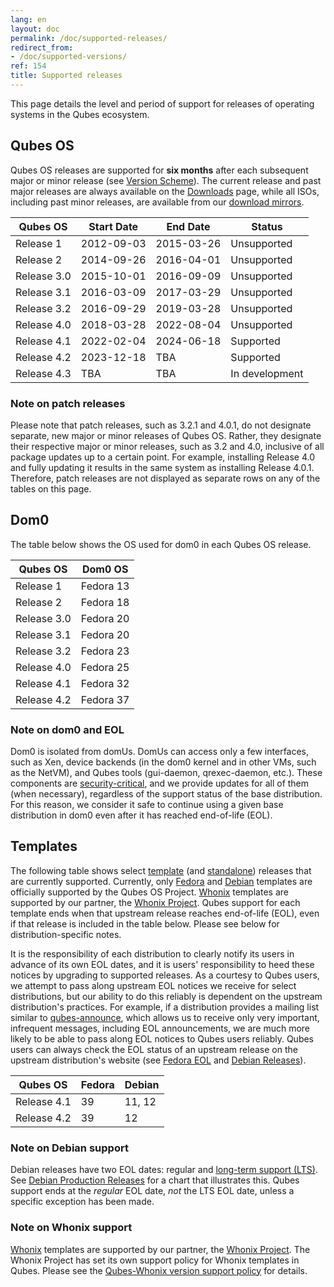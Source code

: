 ```yaml
---
lang: en
layout: doc
permalink: /doc/supported-releases/
redirect_from:
- /doc/supported-versions/
ref: 154
title: Supported releases
---
```


This page details the level and period of support for releases of operating systems in the Qubes ecosystem.

## Qubes OS

Qubes OS releases are supported for **six months** after each subsequent major or minor release (see [Version Scheme](/doc/version-scheme/)). The current release and past major releases are always available on the [Downloads](/downloads/) page, while all ISOs, including past minor releases, are available from our [download mirrors](/downloads/#mirrors).

| Qubes OS    | Start Date | End Date   | Status         |
| ----------- | ---------- | ---------- | -------------- |
| Release 1   | 2012-09-03 | 2015-03-26 | Unsupported    |
| Release 2   | 2014-09-26 | 2016-04-01 | Unsupported    |
| Release 3.0 | 2015-10-01 | 2016-09-09 | Unsupported    |
| Release 3.1 | 2016-03-09 | 2017-03-29 | Unsupported    |
| Release 3.2 | 2016-09-29 | 2019-03-28 | Unsupported    |
| Release 4.0 | 2018-03-28 | 2022-08-04 | Unsupported    |
| Release 4.1 | 2022-02-04 | 2024-06-18 | Supported      |
| Release 4.2 | 2023-12-18 | TBA        | Supported      |
| Release 4.3 | TBA        | TBA        | In development |

### Note on patch releases

Please note that patch releases, such as 3.2.1 and 4.0.1, do not designate separate, new major or minor releases of Qubes OS. Rather, they designate their respective major or minor releases, such as 3.2 and 4.0, inclusive of all package updates up to a certain point. For example, installing Release 4.0 and fully updating it results in the same system as installing Release 4.0.1. Therefore, patch releases are not displayed as separate rows on any of the tables on this page.

## Dom0

The table below shows the OS used for dom0 in each Qubes OS release.

| Qubes OS    | Dom0 OS   |
| ----------- | --------- |
| Release 1   | Fedora 13 |
| Release 2   | Fedora 18 |
| Release 3.0 | Fedora 20 |
| Release 3.1 | Fedora 20 |
| Release 3.2 | Fedora 23 |
| Release 4.0 | Fedora 25 |
| Release 4.1 | Fedora 32 |
| Release 4.2 | Fedora 37 |

### Note on dom0 and EOL

Dom0 is isolated from domUs. DomUs can access only a few interfaces, such as Xen, device backends (in the dom0 kernel and in other VMs, such as the NetVM), and Qubes tools (gui-daemon, qrexec-daemon, etc.). These components are [security-critical](/doc/security-critical-code/), and we provide updates for all of them (when necessary), regardless of the support status of the base distribution. For this reason, we consider it safe to continue using a given base distribution in dom0 even after it has reached end-of-life (EOL).

## Templates

The following table shows select [template](/doc/templates/) (and [standalone](/doc/standalones-and-hvms/)) releases that are currently supported. Currently, only [Fedora](/doc/templates/fedora/) and [Debian](/doc/templates/debian/) templates are officially supported by the Qubes OS Project. [Whonix](https://www.whonix.org/wiki/Qubes) templates are supported by our partner, the [Whonix Project](https://www.whonix.org/). Qubes support for each template ends when that upstream release reaches end-of-life (EOL), even if that release is included in the table below. Please see below for distribution-specific notes.

It is the responsibility of each distribution to clearly notify its users in advance of its own EOL dates, and it is users' responsibility to heed these notices by upgrading to supported releases. As a courtesy to Qubes users, we attempt to pass along upstream EOL notices we receive for select distributions, but our ability to do this reliably is dependent on the upstream distribution's practices. For example, if a distribution provides a mailing list similar to [qubes-announce](/support/#qubes-announce), which allows us to receive only very important, infrequent messages, including EOL announcements, we are much more likely to be able to pass along EOL notices to Qubes users reliably. Qubes users can always check the EOL status of an upstream release on the upstream distribution's website (see [Fedora EOL](https://fedoraproject.org/wiki/End_of_life) and [Debian Releases](https://wiki.debian.org/DebianReleases)).

| Qubes OS    | Fedora | Debian |
| ----------- | ------ | ------ |
| Release 4.1 | 39     | 11, 12 |
| Release 4.2 | 39     | 12     |

### Note on Debian support

Debian releases have two EOL dates: regular and [long-term support (LTS)](https://wiki.debian.org/LTS). See [Debian Production Releases](https://wiki.debian.org/DebianReleases#Production_Releases) for a chart that illustrates this. Qubes support ends at the *regular* EOL date, *not* the LTS EOL date, unless a specific exception has been made.

### Note on Whonix support

[Whonix](https://www.whonix.org/wiki/Qubes) templates are supported by our partner, the [Whonix Project](https://www.whonix.org/). The Whonix Project has set its own support policy for Whonix templates in Qubes. Please see the [Qubes-Whonix version support policy](https://www.whonix.org/wiki/About#Qubes_Hosts) for details.
